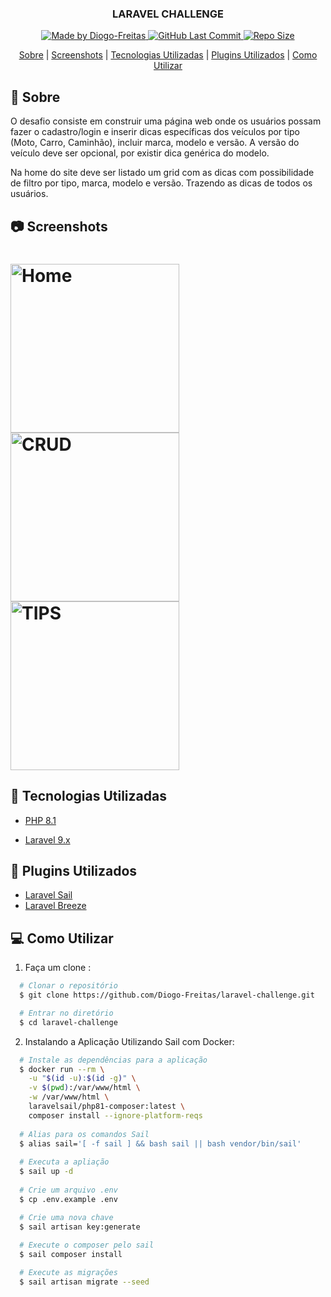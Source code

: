 <h3 align="center">
    <p align="center">
      <b>LARAVEL CHALLENGE</b> 
    </p>
</h3>

<p align="center">
  <a href="https://github.com/Diogo-Freitas" target="_blank">
    <img alt="Made by Diogo-Freitas" src="https://img.shields.io/badge/By-Diogo--Freitas-green">
    <img alt="GitHub Last Commit" src="https://img.shields.io/github/last-commit/Diogo-Freitas/laravel-challenge" />
    <img alt="Repo Size" src="https://img.shields.io/github/repo-size/Diogo-Freitas/laravel-challenge" />
  </a>
</p>

<div align="center">
    <p>
        <a href="#sobre">Sobre</a> |
        <a href="#screenshots">Screenshots</a> |
        <a href="#tecnologias-utilizadas">Tecnologias Utilizadas</a> |
        <a href="#plugins">Plugins Utilizados</a> |
        <a href="#como-utilizar">Como Utilizar</a>
    </p>
</div>


<div id="sobre"></div>

## 🔖 Sobre

<p>O desafio consiste em construir uma página web onde os usuários possam fazer o cadastro/login e inserir dicas específicas dos veículos por tipo (Moto, Carro, Caminhão), incluir marca, modelo e versão. A versão do veículo deve ser opcional, por existir dica genérica do modelo.</p>

<p>Na home do site deve ser listado um grid com as dicas com possibilidade de filtro por tipo, marca, modelo e versão. Trazendo as dicas de todos os usuários.</p>


<div id="screenshots"></div>

## 📷 Screenshots
<h1>
    <img width="270" alt="Home" src="https://user-images.githubusercontent.com/6785738/155634798-00498056-1509-415d-a86a-67c68fa207e4.png">
    <img width="270" alt="CRUD" src="https://user-images.githubusercontent.com/6785738/155635661-1deb128e-4ffb-4b22-b261-22785ca23b49.png">
    <img width="270" alt="TIPS" src="https://user-images.githubusercontent.com/6785738/155635708-faa0f41e-b55b-4866-b643-d5883a504b5e.png">
</h1>

<div id="tecnologias-utilizadas"></div>


## 🚀 Tecnologias Utilizadas

- [PHP 8.1](https://php.net/)

- [Laravel 9.x](https://laravel.com/)

<div id="plugins"</div>

## 🧩 Plugins Utilizados
 - [Laravel Sail](https://github.com/laravel/sail)
 - [Laravel Breeze](https://github.com/laravel/breeze)

<a id="como-utilizar"></a>

## 💻 Como Utilizar

1. Faça um clone :

```sh
  # Clonar o repositório
  $ git clone https://github.com/Diogo-Freitas/laravel-challenge.git

  # Entrar no diretório
  $ cd laravel-challenge
```

2. Instalando a Aplicação Utilizando Sail com Docker:

```sh
  # Instale as dependências para a aplicação
  $ docker run --rm \
    -u "$(id -u):$(id -g)" \
    -v $(pwd):/var/www/html \
    -w /var/www/html \
    laravelsail/php81-composer:latest \
    composer install --ignore-platform-reqs
 
  # Alias para os comandos Sail
  $ alias sail='[ -f sail ] && bash sail || bash vendor/bin/sail'
  
  # Executa a apliação
  $ sail up -d
  
  # Crie um arquivo .env
  $ cp .env.example .env

  # Crie uma nova chave
  $ sail artisan key:generate
  
  # Execute o composer pelo sail
  $ sail composer install

  # Execute as migrações
  $ sail artisan migrate --seed
```
